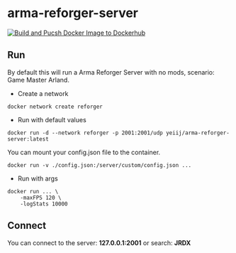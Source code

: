 # arma-reforger-server

[![Build and Pucsh Docker Image to Dockerhub](https://github.com/yeiij/arma-reforger-server/actions/workflows/push-image.yml/badge.svg)](https://github.com/yeiij/arma-reforger-server/actions/workflows/push-image.yml)

## Run
By default this will run a Arma Reforger Server with no mods, scenario: Game Master Arland.
- Create a network
```commandline
docker network create reforger
```
- Run with default values
```commandline
docker run -d --network reforger -p 2001:2001/udp yeiij/arma-reforger-server:latest
```
You can mount your config.json file to the container.
```commandline
docker run -v ./config.json:/server/custom/config.json ... 
```

- Run with args
```commandline
docker run ... \
    -maxFPS 120 \
    -logStats 10000
```

## Connect
You can connect to the server: **127.0.0.1:2001** or search: **JRDX**